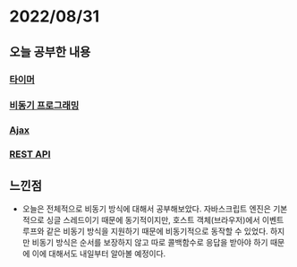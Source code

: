 # 2022/08/31

## 오늘 공부한 내용

### [타이머](https://github.com/SleeplessN/TIL/blob/main/Javascript/Javascript%20DeepDive/41%EC%9E%A5%20%ED%83%80%EC%9D%B4%EB%A8%B8.md)

### [비동기 프로그래밍](https://github.com/SleeplessN/TIL/blob/main/Javascript/Javascript%20DeepDive/42%EC%9E%A5%20%EB%B9%84%EB%8F%99%EA%B8%B0%20%ED%94%84%EB%A1%9C%EA%B7%B8%EB%9E%98%EB%B0%8D.md)

### [Ajax](https://github.com/SleeplessN/TIL/blob/main/Javascript/Javascript%20DeepDive/43%EC%9E%A5%20Ajax.md)

### [REST API](https://github.com/SleeplessN/TIL/blob/main/Javascript/Javascript%20DeepDive/44%EC%9E%A5%20REST%20API.md)

## 느낀점

- 오늘은 전체적으로 비동기 방식에 대해서 공부해보았다. 자바스크립트 엔진은 기본적으로 싱글 스레드이기 때문에 동기적이지만, 호스트 객체(브라우저)에서 이벤트 루프와 같은 비동기 방식을 지원하기 때문에 비동기적으로 동작할 수 있었다. 하지만 비동기 방식은 순서를 보장하지 않고 따로 콜백함수로 응답을 받아야 하기 때문에 이에 대해서도 내일부터 알아볼 예정이다.
